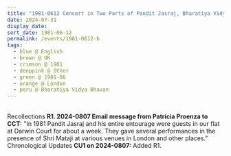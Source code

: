 ```yaml
---
title: "1981-0612 Concert in Two Parts of Paṇḍit Jasraj, Bharatiya Vidya Bhavan, 4A Castletown Road, London W14 9HE, UK"
date: 2024-07-31
display_date: 
sort_date: 1981-06-12
permalink: /events/1981-0612-b
tags:
  - blue @ English
  - brown @ UK
  - crimson @ 1981
  - deeppink @ Other
  - green @ 1981-06
  - orange @ London
  - peru @ Bharatiya Vidya Bhavan
---
```


<br>

<wave-list>
  <list-title color="DarkSeaGreen" width="65"> Recollections</list-title>
  <list-item color="BlanchedAlmond" width="280"><b>R1. 2024-0807 Email message from Patricia Proenza to CCT:</b> "In 1981 Pandit Jasraj and his entire entourage were guests in our flat at Darwin Court for about a week. They gave several performances in the presence of Shri Mataji at various venues in London and other places."</list-item>
</wave-list>

<br>

<wave-list>
  <list-title color="DarkSeaGreen" width="110">Chronological Updates</list-title>
  <list-item color="BlanchedAlmond" width="280"><b>CU1 on 2024-0807:</b> Added R1.</list-item>  
</wave-list>